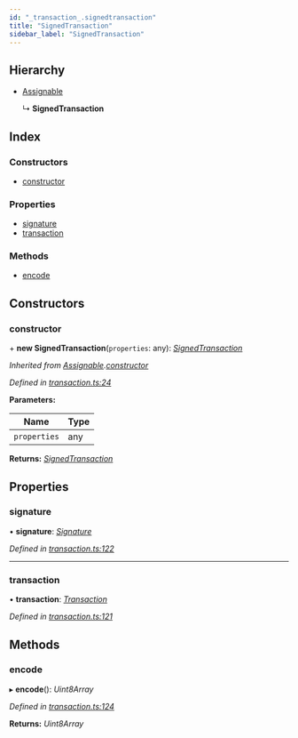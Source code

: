 ```yaml
---
id: "_transaction_.signedtransaction"
title: "SignedTransaction"
sidebar_label: "SignedTransaction"
---
```


## Hierarchy

* [Assignable](_transaction_.assignable.md)

  ↳ **SignedTransaction**

## Index

### Constructors

* [constructor](_transaction_.signedtransaction.md#constructor)

### Properties

* [signature](_transaction_.signedtransaction.md#signature)
* [transaction](_transaction_.signedtransaction.md#transaction)

### Methods

* [encode](_transaction_.signedtransaction.md#encode)

## Constructors

###  constructor

\+ **new SignedTransaction**(`properties`: any): *[SignedTransaction](_transaction_.signedtransaction.md)*

*Inherited from [Assignable](_transaction_.assignable.md).[constructor](_transaction_.assignable.md#constructor)*

*Defined in [transaction.ts:24](https://github.com/nearprotocol/nearlib/blob/12d9667/src.ts/transaction.ts#L24)*

**Parameters:**

Name | Type |
------ | ------ |
`properties` | any |

**Returns:** *[SignedTransaction](_transaction_.signedtransaction.md)*

## Properties

###  signature

• **signature**: *[Signature](_transaction_.signature.md)*

*Defined in [transaction.ts:122](https://github.com/nearprotocol/nearlib/blob/12d9667/src.ts/transaction.ts#L122)*

___

###  transaction

• **transaction**: *[Transaction](_transaction_.transaction.md)*

*Defined in [transaction.ts:121](https://github.com/nearprotocol/nearlib/blob/12d9667/src.ts/transaction.ts#L121)*

## Methods

###  encode

▸ **encode**(): *Uint8Array*

*Defined in [transaction.ts:124](https://github.com/nearprotocol/nearlib/blob/12d9667/src.ts/transaction.ts#L124)*

**Returns:** *Uint8Array*